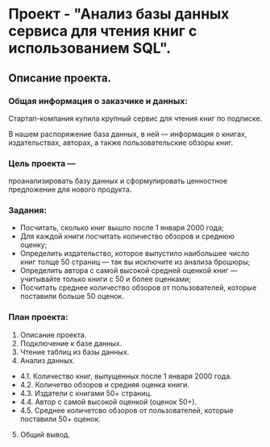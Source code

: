 # Проект - "Анализ базы данных сервиса для чтения книг с использованием SQL".
## Описание проекта.
### Общая информация о заказчике и данных: 
Стартап-компания купила крупный сервис для чтения книг по подписке.

В нашем распоряжение база данных, в ней — информация о книгах, издательствах, авторах, а также пользовательские обзоры книг.

### Цель проекта — 
проанализировать базу данных и сформулировать ценностное предложение для нового продукта.

### Задания:

- Посчитать, сколько книг вышло после 1 января 2000 года;
- Для каждой книги посчитать количество обзоров и среднюю оценку;
- Определить издательство, которое выпустило наибольшее число книг толще 50 страниц — так вы исключите из анализа брошюры;
- Определить автора с самой высокой средней оценкой книг — учитывайте только книги с 50 и более оценками;
- Посчитать среднее количество обзоров от пользователей, которые поставили больше 50 оценок.

### План проекта:

1. Описание проекта.
2. Подключение к базе данных.
3. Чтение таблиц из базы данных.
4. Анализ данных.
- 4.1. Количество книг, выпущенных после 1 января 2000 года.
- 4.2. Количетво обзоров и средняя оценка книги.
- 4.3. Издатели с книгами 50+ страниц.
- 4.4. Автор с самой высокой оценкой (оценок 50+).
- 4.5. Среднее количетсво обзоров от пользователей, которые поставили 50+ оценок.
5. Общий вывод.
